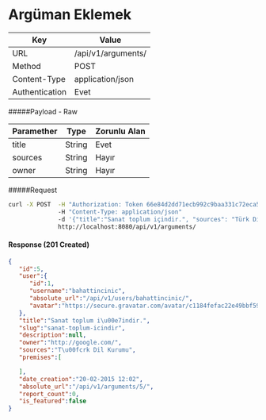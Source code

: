 Argüman Eklemek
=======================
| Key             | Value              |
| ----------------|--------------------|
| URL             | /api/v1/arguments/ |
| Method          | POST               |
| Content-Type    | application/json   |
| Authentication  | Evet               |


#####Payload - Raw

| Paramether    | Type     |  Zorunlu Alan |
| ------------- | ---------| --------------|
| title         | String   |  Evet         |
| sources       | String   |  Hayır        |
| owner         | String   |  Hayır        |


#####Request

```bash
curl -X POST  -H "Authorization: Token 66e84d2dd71ecb992c9baa331c72eca58f239909"
              -H "Content-Type: application/json"
              -d '{"title":"Sanat toplum içindir.", "sources": "Türk Dil Kurumu", "owner": "http://google.com/"}'
              http://localhost:8080/api/v1/arguments/
```

#### Response (201 Created)

```json
{
   "id":5,
   "user":{
      "id":1,
      "username":"bahattincinic",
      "absolute_url":"/api/v1/users/bahattincinic/",
      "avatar":"https://secure.gravatar.com/avatar/c1184fefac22e49bbf59e3775ef6e9dd.jpg?s=80&r=g&d=mm"
   },
   "title":"Sanat toplum i\u00e7indir.",
   "slug":"sanat-toplum-icindir",
   "description":null,
   "owner":"http://google.com/",
   "sources":"T\u00fcrk Dil Kurumu",
   "premises":[

   ],
   "date_creation":"20-02-2015 12:02",
   "absolute_url":"/api/v1/arguments/5/",
   "report_count":0,
   "is_featured":false
}
```